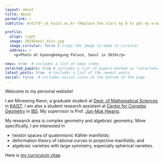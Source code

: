 ```yaml
---
layout: about
title: About
permalink: /
subtitle: bnt2*8*_at_kaist.ac.kr (Replace the stars by 0 to get my e-mail address)

profile:
  align: right
  image: 2019Seoul_blur.jpg
  image_circular: false # crops the image to make it circular
  address: >
    <p>Photo at Gyeongbokgung Palace, Seoul in 2019</p>

news: true  # includes a list of news items
selected_papers: true # includes a list of papers marked as "selected={true}"
latest_posts: true  # includes a list of the newest posts
social: false  # includes social icons at the bottom of the page
---
```


Welcome to my personal website!

I am Minseong Kwon, a graduate student at [Dept. of Mathematical Sciences](https://mathsci.kaist.ac.kr/) in [KAIST](https://www.kaist.ac.kr/). I am also a student research assistant at [Center for Complex Geometry](https://ccg.ibs.re.kr/) in [IBS](https://www.ibs.re.kr/eng.do). My supervisor is Prof. <a href="https://ccg.ibs.re.kr/members/">Jun-Muk Hwang</a>.

My research area is complex geometry and algebraic geometry. More specifically, I am interested in

* twistor spaces of quaternionic Kähler manifolds;
* deformation theory of rational curves in projective manifolds; and
* algebraic varieties with large symmetry, especially spherical varieties.

Here is <a href="https://mskwonmath.github.io/assets/pdf/Curriculum%20Vitae_Minseong%20Kwon.pdf">my curriculum vitae</a>.
